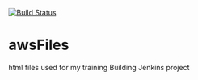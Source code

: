 
[![Build Status](http://192.168.99.102:8080/buildStatus/icon?job=helm-test)](http://192.168.99.102:8080/job/helm-test/)

# awsFiles
html files used for my training
Building Jenkins project
